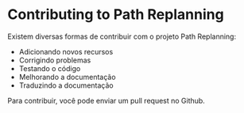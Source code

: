 # Contributing to Path Replanning

Existem diversas formas de contribuir com o projeto Path Replanning:

* Adicionando novos recursos
* Corrigindo problemas
* Testando o código
* Melhorando a documentação
* Traduzindo a documentação

Para contribuir, você pode enviar um pull request no Github. 
